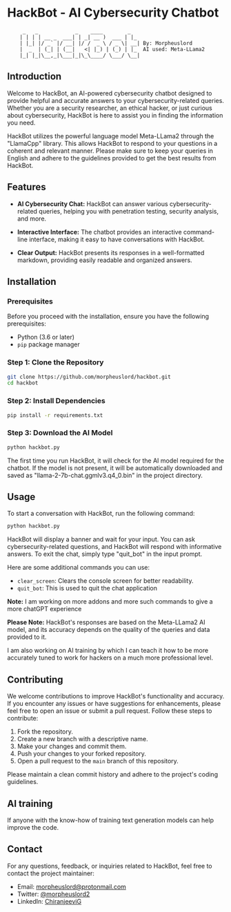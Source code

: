 
# HackBot - AI Cybersecurity Chatbot
```text
     _   _            _    ____        _   
    | | | | __ _  ___| | _| __ )  ___ | |_ 
    | |_| |/ _` |/ __| |/ /  _ \ / _ \| __| By: Morpheuslord
    |  _  | (_| | (__|   <| |_) | (_) | |_  AI used: Meta-LLama2
    |_| |_|\__,_|\___|_|\_\____/ \___/ \__|
```

## Introduction

Welcome to HackBot, an AI-powered cybersecurity chatbot designed to provide helpful and accurate answers to your cybersecurity-related queries. Whether you are a security researcher, an ethical hacker, or just curious about cybersecurity, HackBot is here to assist you in finding the information you need.

HackBot utilizes the powerful language model Meta-LLama2 through the "LlamaCpp" library. This allows HackBot to respond to your questions in a coherent and relevant manner. Please make sure to keep your queries in English and adhere to the guidelines provided to get the best results from HackBot.

## Features

- **AI Cybersecurity Chat:** HackBot can answer various cybersecurity-related queries, helping you with penetration testing, security analysis, and more.

- **Interactive Interface:** The chatbot provides an interactive command-line interface, making it easy to have conversations with HackBot.

- **Clear Output:** HackBot presents its responses in a well-formatted markdown, providing easily readable and organized answers.

## Installation

### Prerequisites

Before you proceed with the installation, ensure you have the following prerequisites:

- Python (3.6 or later)
- `pip` package manager

### Step 1: Clone the Repository

```bash
git clone https://github.com/morpheuslord/hackbot.git
cd hackbot
```

### Step 2: Install Dependencies

```bash
pip install -r requirements.txt
```

### Step 3: Download the AI Model

```bash
python hackbot.py
```

The first time you run HackBot, it will check for the AI model required for the chatbot. If the model is not present, it will be automatically downloaded and saved as "llama-2-7b-chat.ggmlv3.q4_0.bin" in the project directory.

## Usage

To start a conversation with HackBot, run the following command:

```bash
python hackbot.py
```

HackBot will display a banner and wait for your input. You can ask cybersecurity-related questions, and HackBot will respond with informative answers. To exit the chat, simply type "quit_bot" in the input prompt.

Here are some additional commands you can use:

- `clear_screen`: Clears the console screen for better readability.
- `quit_bot`: This is used to quit the chat application

**Note:** I am working on more addons and more such commands to give a more chatGPT experience

**Please Note:** HackBot's responses are based on the Meta-LLama2 AI model, and its accuracy depends on the quality of the queries and data provided to it.

I am also working on AI training by which I can teach it how to be more accurately tuned to work for hackers on a much more professional level.

## Contributing

We welcome contributions to improve HackBot's functionality and accuracy. If you encounter any issues or have suggestions for enhancements, please feel free to open an issue or submit a pull request. Follow these steps to contribute:

1. Fork the repository.
2. Create a new branch with a descriptive name.
3. Make your changes and commit them.
4. Push your changes to your forked repository.
5. Open a pull request to the `main` branch of this repository.

Please maintain a clean commit history and adhere to the project's coding guidelines.

## AI training
If anyone with the know-how of training text generation models can help improve the code.

## Contact

For any questions, feedback, or inquiries related to HackBot, feel free to contact the project maintainer:

- Email: morpheuslord@protonmail.com
- Twitter: [@morpheuslord2](https://twitter.com/YourTwitterHandle)
- LinkedIn: [ChiranjeeviG](https://www.linkedin.com/in/chiranjeevi-g-naidu/)
